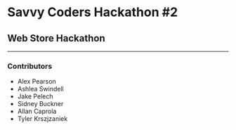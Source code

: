 # Savvy Coders Hackathon \#2
## Web Store Hackathon

---

### Contributors
+ Alex Pearson
+ Ashlea Swindell
+ Jake Pelech
+ Sidney Buckner
+ Allan Caprola
+ Tyler Krszjzaniek